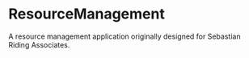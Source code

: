 # ResourceManagement
A resource management application originally designed for Sebastian Riding Associates.
